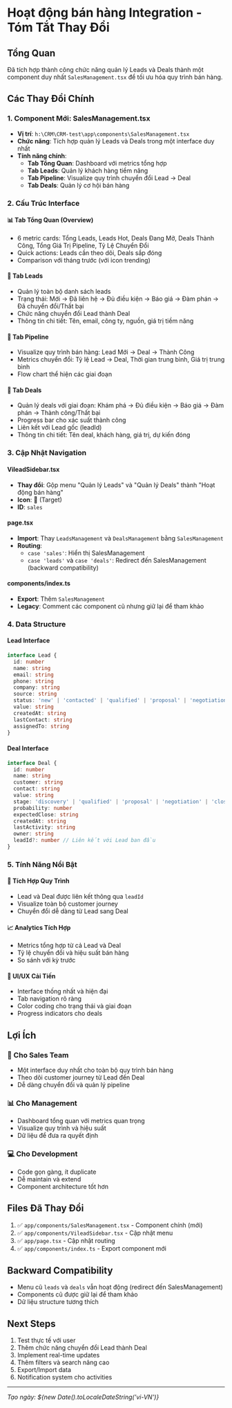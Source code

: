 # Hoạt động bán hàng Integration - Tóm Tắt Thay Đổi

## Tổng Quan
Đã tích hợp thành công chức năng quản lý Leads và Deals thành một component duy nhất `SalesManagement.tsx` để tối ưu hóa quy trình bán hàng.

## Các Thay Đổi Chính

### 1. Component Mới: SalesManagement.tsx
- **Vị trí**: `h:\CRM\CRM-test\app\components\SalesManagement.tsx`
- **Chức năng**: Tích hợp quản lý Leads và Deals trong một interface duy nhất
- **Tính năng chính**:
  - **Tab Tổng Quan**: Dashboard với metrics tổng hợp
  - **Tab Leads**: Quản lý khách hàng tiềm năng
  - **Tab Pipeline**: Visualize quy trình chuyển đổi Lead → Deal
  - **Tab Deals**: Quản lý cơ hội bán hàng

### 2. Cấu Trúc Interface

#### 📊 Tab Tổng Quan (Overview)
- 6 metric cards: Tổng Leads, Leads Hot, Deals Đang Mở, Deals Thành Công, Tổng Giá Trị Pipeline, Tỷ Lệ Chuyển Đổi
- Quick actions: Leads cần theo dõi, Deals sắp đóng
- Comparison với tháng trước (với icon trending)

#### 👥 Tab Leads
- Quản lý toàn bộ danh sách leads
- Trạng thái: Mới → Đã liên hệ → Đủ điều kiện → Báo giá → Đàm phán → Đã chuyển đổi/Thất bại
- Chức năng chuyển đổi Lead thành Deal
- Thông tin chi tiết: Tên, email, công ty, nguồn, giá trị tiềm năng

#### 🎯 Tab Pipeline  
- Visualize quy trình bán hàng: Lead Mới → Deal → Thành Công
- Metrics chuyển đổi: Tỷ lệ Lead → Deal, Thời gian trung bình, Giá trị trung bình
- Flow chart thể hiện các giai đoạn

#### 💼 Tab Deals
- Quản lý deals với giai đoạn: Khám phá → Đủ điều kiện → Báo giá → Đàm phán → Thành công/Thất bại
- Progress bar cho xác suất thành công
- Liên kết với Lead gốc (leadId)
- Thông tin chi tiết: Tên deal, khách hàng, giá trị, dự kiến đóng

### 3. Cập Nhật Navigation

#### VileadSidebar.tsx
- **Thay đổi**: Gộp menu "Quản lý Leads" và "Quản lý Deals" thành "Hoạt động bán hàng"
- **Icon**: 🚀 (Target)
- **ID**: `sales`

#### page.tsx
- **Import**: Thay `LeadsManagement` và `DealsManagement` bằng `SalesManagement`
- **Routing**: 
  - `case 'sales'`: Hiển thị SalesManagement
  - `case 'leads'` và `case 'deals'`: Redirect đến SalesManagement (backward compatibility)

#### components/index.ts
- **Export**: Thêm `SalesManagement`
- **Legacy**: Comment các component cũ nhưng giữ lại để tham khảo

### 4. Data Structure

#### Lead Interface
```typescript
interface Lead {
  id: number
  name: string
  email: string
  phone: string
  company: string
  source: string
  status: 'new' | 'contacted' | 'qualified' | 'proposal' | 'negotiation' | 'converted' | 'lost'
  value: string
  createdAt: string
  lastContact: string
  assignedTo: string
}
```

#### Deal Interface
```typescript
interface Deal {
  id: number
  name: string
  customer: string
  contact: string
  value: string
  stage: 'discovery' | 'qualified' | 'proposal' | 'negotiation' | 'closed_won' | 'closed_lost'
  probability: number
  expectedClose: string
  createdAt: string
  lastActivity: string
  owner: string
  leadId?: number // Liên kết với Lead ban đầu
}
```

### 5. Tính Năng Nổi Bật

#### 🔄 Tích Hợp Quy Trình
- Lead và Deal được liên kết thông qua `leadId`
- Visualize toàn bộ customer journey
- Chuyển đổi dễ dàng từ Lead sang Deal

#### 📈 Analytics Tích Hợp
- Metrics tổng hợp từ cả Lead và Deal
- Tỷ lệ chuyển đổi và hiệu suất bán hàng
- So sánh với kỳ trước

#### 🎨 UI/UX Cải Tiến
- Interface thống nhất và hiện đại
- Tab navigation rõ ràng
- Color coding cho trạng thái và giai đoạn
- Progress indicators cho deals

## Lợi Ích

### 🎯 Cho Sales Team
- Một interface duy nhất cho toàn bộ quy trình bán hàng
- Theo dõi customer journey từ Lead đến Deal
- Dễ dàng chuyển đổi và quản lý pipeline

### 📊 Cho Management
- Dashboard tổng quan với metrics quan trọng
- Visualize quy trình và hiệu suất
- Dữ liệu để đưa ra quyết định

### 💻 Cho Development
- Code gọn gàng, ít duplicate
- Dễ maintain và extend
- Component architecture tốt hơn

## Files Đã Thay Đổi

1. ✅ `app/components/SalesManagement.tsx` - Component chính (mới)
2. ✅ `app/components/VileadSidebar.tsx` - Cập nhật menu
3. ✅ `app/page.tsx` - Cập nhật routing
4. ✅ `app/components/index.ts` - Export component mới

## Backward Compatibility
- Menu cũ `leads` và `deals` vẫn hoạt động (redirect đến SalesManagement)
- Components cũ được giữ lại để tham khảo
- Dữ liệu structure tương thích

## Next Steps
1. Test thực tế với user
2. Thêm chức năng chuyển đổi Lead thành Deal
3. Implement real-time updates
4. Thêm filters và search nâng cao
5. Export/Import data
6. Notification system cho activities

---
*Tạo ngày: ${new Date().toLocaleDateString('vi-VN')}*
